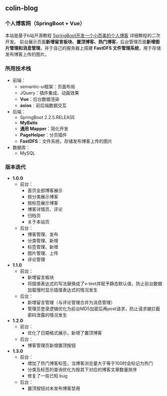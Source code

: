 ## colin-blog
### 个人博客网（SpringBoot + Vue）
本站是基于b站开源教程 [SpringBoot开发一个小而美的个人博客](https://www.bilibili.com/video/BV1nE411r7TF?p=1) 详细教程的二次开发。
前台展示页面**新增留言板块、置顶博客、热门博客**，后台管理页面**新增图片管理和消息管理**，并于自己的服务器上搭建 **FastDFS 文件管理系统**，用于存储发布博客上传的图片。

### 所用技术栈
- 前端：
	- semantic-ui框架：页面布局
	- JQuery：插件集成、动画效果
	- **Vue**：后台数据渲染 
	- **axios**：前后端数据交互
- 后端：
	- SpringBoot 2.2.5.RELEASE
	- **MyBatis**
	- **通用 Mapper**：简化开发
	- **PageHelper**：分页插件
	- **FastDFS**：文件系统，存储发布博客上传的图片
- 数据库：
	- MySQL

### 版本迭代
- **1.0.0**
	- 前台：
		- 首页全部博客展示
		- 按分类展示博客
		- 按标签展示博客
		- 博客详情页、评论
		- 归档页
		- 关于本站页
	- 后台：
		- 博客管理、发布
		- 分类管理、新增
		- 标签管理、新增
		- 图片管理、上传
		- 评论管理
- **1.1.0**
	- 前台：
		- 新增留言板块
		- 将插值表达式的写法替换成了v-text并赋予静态默认值，防止前台数据加载慢时显示插值表达式的情况发生
	- 后台：
		- 新增留言管理（与评论管理合并为消息管理）
		- 管理员登录逻辑优化为前台MD5加密后再post请求，防止请求被拦截密码泄露的情况发生
- **1.2.0**
	- 前台：
		- 优化了日期格式展示，新增了置顶博客
	- 后台：
		- 博客管理页新增置顶按钮
- **1.3.0**
  	- 前台：
		- 增加了热门博客标签，当博客浏览量大于等于100时会标记为热门
		- 分类及标签的查询优化为按其下对应的博客文章数量排序
		- 修复了一些已知 bug
	- 后台：
		- 置顶按钮对未发布博客禁用
